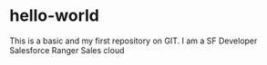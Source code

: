 # hello-world
This is a basic and my first repository on GIT.
I am a SF Developer 
Salesforce Ranger 
Sales cloud 
